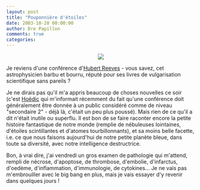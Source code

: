 ```yaml
---
layout: post
title: "Pouponnière d'étoiles"
date: 2003-10-28 00:00:00
author: Dre Papillon
comments: true
categories: 
---
```



<P align=center><IMG src="http://www.fundp.ac.be/institution/admcen/social/images/nebuleuse.gif">

Je reviens d'une conférence d'[Hubert Reeves](http://www.amazon.fr/exec/obidos/search-handle-url/index=books-fr&amp;field-keywords=hubert%20reeves&amp;bq=1/402-0929658-0556161) - vous savez, cet astrophysicien barbu et bourru, réputé pour ses livres de vulgarisation scientifique sans pareils ?

Je ne dirais pas qu'il m'a appris beaucoup de choses nouvelles ce soir (c'est [Hoëdic](http://hoedic.ouvaton.org/) qui m'informait récemment du fait qu'une conférence doit généralement être donnée à un public considéré comme de niveau "secondaire 2" - déjà là, c'était un peu plus poussé).  Mais rien de ce qu'il a dit n'était inutile ou superflu.  Il est bon de se faire raconter encore la petite histoire fantastique de notre monde (remplie de nébuleuses lointaines, d'étoiles scintillantes et d'atomes tourbillonnants), et sa moins belle facette, i.e. ce que nous faisons aujourd'hui de notre petite planète bleue, dans toute sa diversité, avec notre intelligence destructrice.

Bon, à vrai dire, j'ai vendredi un gros examen de pathologie qui m'attend, rempli de nécrose, d'apoptose, de thrombose, d'embolie, d'infarctus, d'oedème, d'inflammation, d'immunologie, de cytokines...  Je ne vais pas m'embrouiller avec le big bang en plus, mais je vais essayer d'y revenir dans quelques jours !

